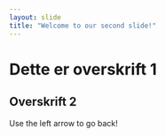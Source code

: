 ```yaml
---
layout: slide
title: "Welcome to our second slide!"
---
```

# Dette er overskrift 1
## Overskrift 2
Use the left arrow to go back!
